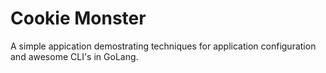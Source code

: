 # Cookie Monster

A simple appication demostrating techniques for application configuration
and awesome CLI's in GoLang.